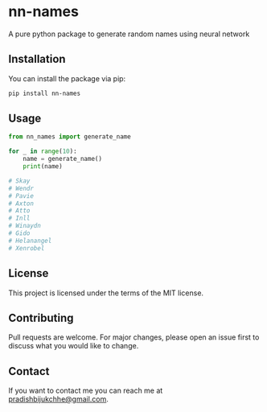 # nn-names

A pure python package to generate random names using neural network

## Installation

You can install the package via pip:

```bash
pip install nn-names
```

## Usage

```python
from nn_names import generate_name

for _ in range(10):
    name = generate_name()
    print(name)

# Skay
# Wendr
# Pavie
# Axton
# Atto
# Inll
# Winaydn
# Gido
# Helanangel
# Xenrobel
```

## License

This project is licensed under the terms of the MIT license.

## Contributing

Pull requests are welcome. For major changes, please open an issue first to discuss what you would like to change.

## Contact

If you want to contact me you can reach me at pradishbijukchhe@gmail.com.

